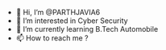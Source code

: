 - 👋 Hi, I’m @PARTHJAVIA6
- 👀 I’m interested in Cyber Security 
- 🌱 I’m currently learning B.Tech Automobile
- 📫 How to reach me ?



